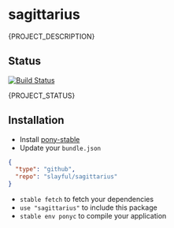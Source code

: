 # sagittarius

{PROJECT_DESCRIPTION}

## Status

[![Build Status](https://travis-ci.org/slayful/sagittarius.svg?branch=master)](https://travis-ci.org/slayful/sagittarius)

{PROJECT_STATUS}

## Installation

* Install [pony-stable](https://github.com/ponylang/pony-stable)
* Update your `bundle.json`

```json
{ 
  "type": "github",
  "repo": "slayful/sagittarius"
}
```

* `stable fetch` to fetch your dependencies
* `use "sagittarius"` to include this package
* `stable env ponyc` to compile your application

